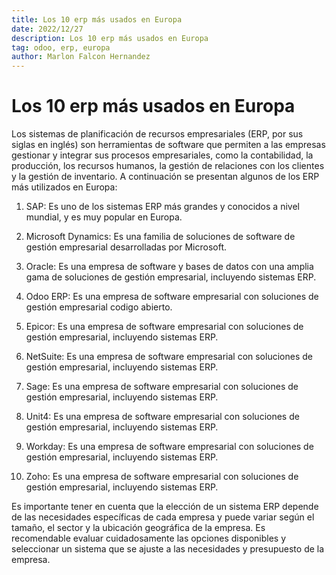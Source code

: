 ```yaml
---
title: Los 10 erp más usados en Europa
date: 2022/12/27
description: Los 10 erp más usados en Europa
tag: odoo, erp, europa
author: Marlon Falcon Hernandez
---
```


# Los 10 erp más usados en Europa

Los sistemas de planificación de recursos empresariales (ERP, por sus siglas en inglés) son herramientas de software que permiten a las empresas gestionar y integrar sus procesos empresariales, como la contabilidad, la producción, los recursos humanos, la gestión de relaciones con los clientes y la gestión de inventario. A continuación se presentan algunos de los ERP más utilizados en Europa:

1. SAP: Es uno de los sistemas ERP más grandes y conocidos a nivel mundial, y es muy popular en Europa.

2. Microsoft Dynamics: Es una familia de soluciones de software de gestión empresarial desarrolladas por Microsoft.

3. Oracle: Es una empresa de software y bases de datos con una amplia gama de soluciones de gestión empresarial, incluyendo sistemas ERP.

4. Odoo ERP: Es una empresa de software empresarial con soluciones de gestión empresarial codigo abierto.

5. Epicor: Es una empresa de software empresarial con soluciones de gestión empresarial, incluyendo sistemas ERP.

6. NetSuite: Es una empresa de software empresarial con soluciones de gestión empresarial, incluyendo sistemas ERP.

7. Sage: Es una empresa de software empresarial con soluciones de gestión empresarial, incluyendo sistemas ERP.

8. Unit4: Es una empresa de software empresarial con soluciones de gestión empresarial, incluyendo sistemas ERP.

9. Workday: Es una empresa de software empresarial con soluciones de gestión empresarial, incluyendo sistemas ERP.

10. Zoho: Es una empresa de software empresarial con soluciones de gestión empresarial, incluyendo sistemas ERP.

Es importante tener en cuenta que la elección de un sistema ERP depende de las necesidades específicas de cada empresa y puede variar según el tamaño, el sector y la ubicación geográfica de la empresa. Es recomendable evaluar cuidadosamente las opciones disponibles y seleccionar un sistema que se ajuste a las necesidades y presupuesto de la empresa.